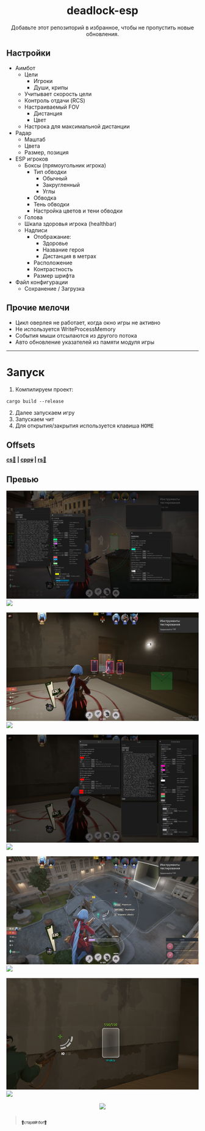 
<h1 align="center">
      deadlock-esp
</h1>

<p align="center">
Добавьте этот репозиторий в избранное, чтобы не пропустить новые обновления.<br>
</p>

## Настройки

+ Аимбот
   - Цели
      - Игроки
      - Души, крипы
   - Учитывает скорость цели
   - Контроль отдачи (RCS)
   - Настраиваемый FOV
      - Дистанция
      - Цвет
   - Настрока для максимальной дистанции
+ Радар
   - Маштаб
   - Цвета
   - Размер, позиция
+ ESP игроков
   - Боксы (прямоугольник игрока)
      - Тип обводки
         - Обычный
         - Закругленный
         - Углы
      - Обводка
      - Тень обводки
      - Настройка цветов и тени обводки
   - Голова
   - Шкала здоровья игрока (healthbar)
   - Надписи
      - Отображание:
         - Здоровье
         - Название героя
         - Дистанция в метрах
      - Расположение
      - Контрастность
      - Размер шрифта
+ Файл конфигурации
   - Сохранение / Загрузка

## Прочие мелочи
   - Цикл оверлея не работает, когда окно игры не активно
   - Не используется WriteProcessMemory
   - События мыши отсылаются из другого потока
   - Авто обновление указателей из памяти модуля игры


<hr>

# Запуск 

1. Компилируем проект:

```txt
cargo build --release
```

2. Далее запускаем игру
3. Запускаем чит
4. Для открытия/закрытия используется клавиша <kbd>HOME</kbd>

## Offsets

<div align="left">
<b>
      <a href="https://github.com/Loara228/deadlock-esp/blob/master/offsets/client_dll.cs">cs💜</a> | 
      <a href="https://github.com/Loara228/deadlock-esp/blob/master/offsets/client_dll.hpp">cpp💀</a> | 
      <a href="https://github.com/Loara228/deadlock-esp/blob/master/offsets/client_dll.rs">rs🦀</a>
</b>
</div>

## Превью

![](images/1.png)![](preview)

![](images/3.png)![](preview)

![](images/4.png)![](preview)

![](images/5.png)![](preview)

![](images/esp1.png)![](preview)

<div align = "center">
<img src="https://github.com/user-attachments/assets/5aa2dd1b-b106-4831-9c70-df3a672da18b" height=" 800"/>
</div>

> <a href="https://www.youtube.com/watch?v=3nJs6GPmEZs"><sub><sub>💪старый бог💪</sup></sub></a>
